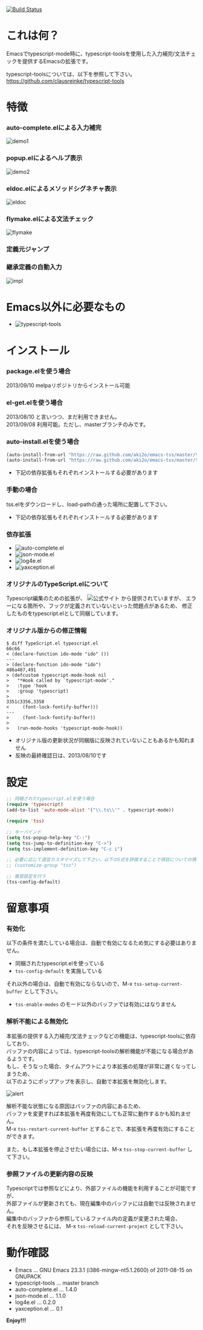 [![Build Status](https://travis-ci.org/aki2o/emacs-tss.svg?branch=master)](https://travis-ci.org/aki2o/emacs-tss)

# これは何？

Emacsでtypescript-mode時に、typescript-toolsを使用した入力補完/文法チェックを提供するEmacsの拡張です。  

typescript-toolsについては、以下を参照して下さい。  
<https://github.com/clausreinke/typescript-tools>

# 特徴

### auto-complete.elによる入力補完

![demo1](image/demo1.png)

### popup.elによるヘルプ表示

![demo2](image/demo2.png)

### eldoc.elによるメソッドシグネチャ表示

![eldoc](image/eldoc.png)

### flymake.elによる文法チェック

![flymake](image/flymake.png)

### 定義元ジャンプ

### 継承定義の自動入力

![impl](image/impl.gif)

# Emacs以外に必要なもの

-   ![typescript-tools](https://github.com/clausreinke/typescript-tools)

# インストール

### package.elを使う場合

2013/09/10 melpaリポジトリからインストール可能  

### el-get.elを使う場合

2013/08/10 と言いつつ、まだ利用できません。  
2013/09/08 利用可能。ただし、masterブランチのみです。  

### auto-install.elを使う場合

```lisp
(auto-install-from-url "https://raw.github.com/aki2o/emacs-tss/master/tss.el")
(auto-install-from-url "https://raw.github.com/aki2o/emacs-tss/master/typescript.el")
```
-   下記の依存拡張もそれぞれインストールする必要があります

### 手動の場合

tss.elをダウンロードし、load-pathの通った場所に配置して下さい。
-   下記の依存拡張もそれぞれインストールする必要があります

### 依存拡張

-   ![auto-complete.el](https://github.com/auto-complete/auto-complete)
-   ![json-mode.el](https://github.com/joshwnj/json-mode)
-   ![log4e.el](https://github.com/aki2o/log4e)
-   ![yaxception.el](https://github.com/aki2o/yaxception)

### オリジナルのTypeScript.elについて

Typescript編集のための拡張が、 ![公式サイト](http://www.typescriptlang.org/) から提供されていますが、
エラーになる箇所や、フックが定義されていないといった問題点があるため、
修正したものをtypescript.elとして同梱しています。

### オリジナル版からの修正情報

```
$ diff TypeScript.el typescript.el
66c66
< (declare-function ido-mode "ido" ())
---
> (declare-function ido-mode "ido")
486a487,491
> (defcustom typescript-mode-hook nil
>   "*Hook called by `typescript-mode'."
>   :type 'hook
>   :group 'typescript)
> 
3351c3356,3358
<     (font-lock-fontify-buffer)))
---
>     (font-lock-fontify-buffer))
> 
>   (run-mode-hooks 'typescript-mode-hook))
```
-   オリジナル版の更新状況が同梱版に反映されていないこともあるかも知れません
-   反映の最終確認日は、2013/08/10です

# 設定

```lisp
;; 同梱されたtypescript.elを使う場合
(require 'typescript)
(add-to-list 'auto-mode-alist '("\\.ts\\'" . typescript-mode))

(require 'tss)

;; キーバインド
(setq tss-popup-help-key "C-:")
(setq tss-jump-to-definition-key "C->")
(setq tss-implement-definition-key "C-c i")

;; 必要に応じて適宜カスタマイズして下さい。以下のS式を評価することで項目についての情報が得られます。
;; (customize-group "tss")

;; 推奨設定を行う
(tss-config-default)
```

# 留意事項

### 有効化

以下の条件を満たしている場合は、自動で有効になるため気にする必要はありません。  
-   同梱されたtypescript.elを使っている
-   `tss-config-default` を実施している

それ以外の場合は、自動で有効にならないので、M-x `tss-setup-current-buffer` として下さい。  

-   `tss-enable-modes` のモード以外のバッファでは有効にはなりません

### 解析不能による無効化

本拡張の提供する入力補完/文法チェックなどの機能は、typescript-toolsに依存しており、  
バッファの内容によっては、typescript-toolsの解析機能が不能になる場合があるようです。  
もし、そうなった場合、タイムアウトにより本拡張の処理が非常に遅くなってしまうため、  
以下のようにポップアップを表示し、自動で本拡張を無効化します。  

![alert](image/alert.png)

解析不能な状態になる原因はバッファの内容にあるため、  
バッファを変更すれば本拡張を再度有効にしても正常に動作するかも知れません。  
M-x `tss-restart-current-buffer` とすることで、本拡張を再度有効にすることができます。  

また、もし本拡張を停止させたい場合には、M-x `tss-stop-current-buffer` して下さい。  

### 参照ファイルの更新内容の反映

Typescriptでは参照などにより、外部ファイルの機能を利用することが可能ですが、  
外部ファイルが更新されても、現在編集中のバッファには自動では反映されません。  
編集中のバッファから参照しているファイル内の定義が変更された場合、  
それを反映させるには、 M-x `tss-reload-current-project` として下さい。  

# 動作確認

-   Emacs &#x2026; GNU Emacs 23.3.1 (i386-mingw-nt5.1.2600) of 2011-08-15 on GNUPACK
-   typescript-tools &#x2026; master branch
-   auto-complete.el &#x2026; 1.4.0
-   json-mode.el &#x2026; 1.1.0
-   log4e.el &#x2026; 0.2.0
-   yaxception.el &#x2026; 0.1

**Enjoy!!!**
